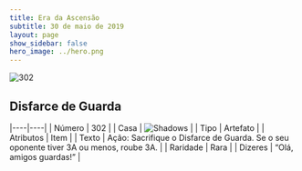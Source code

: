 ```yaml
---
title: Era da Ascensão
subtitle: 30 de maio de 2019
layout: page
show_sidebar: false
hero_image: ../hero.png
---
```


![302](https://cdn.keyforgegame.com/media/card_front/pt/435_302_PC7MC33FXPX2_pt.png)

## Disfarce de Guarda

|----|----|
| Número | 302 |
| Casa | ![Shadows](https://archonarcana.com/images/thumb/e/ee/Shadows.png/22px-Shadows.png "Sombras") |
| Tipo | Artefato |
| Atributos | Item |
| Texto | Ação: Sacrifique o Disfarce de Guarda. Se o seu oponente tiver 3A ou menos, roube 3A. |
| Raridade | Rara |
| Dizeres | “Olá, amigos guardas!” |

